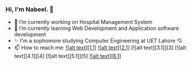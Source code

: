 ### Hi, I'm Nabeel. 👋

- 🔭 I’m currently working on Hospital Management System
- 🌱 I’m currently learning Web Development and Application software development
- ✨ I'm a sophomore studying Computer Engineering at UET Lahore 💘
- 📫 How to reach me: 
  [![alt text][1.1]][1]
  [![alt text][2.1]][2]
  [![alt text][3.1]][3]
  [![alt text][4.1]][4]
  [![alt text][5.1]][5]
  [![alt text][6.1]][6]
<!--
**nabeelraza-7/nabeelraza-7** is a ✨ _special_ ✨ repository because its `README.md` (this file) appears on your GitHub profile.

Here are some ideas to get you started:

- 🔭 I’m currently working on ...
- 🌱 I’m currently learning ...
- 👯 I’m looking to collaborate on ...
- 🤔 I’m looking for help with ...
- 💬 Ask me about ...
- 📫 How to reach me: ...
- 😄 Pronouns: ...
- ⚡ Fun fact: ...
-->

[1.2]: http://i.imgur.com/wWzX9uB.png (twitter icon without padding)
[2.2]: http://i.imgur.com/fep1WsG.png (facebook icon without padding)
[6.2]: http://i.imgur.com/9I6NRUm.png (github icon without padding)

[1]: http://www.twitter.com/nabeel_raza
[2]: http://www.facebook.com/nabeelraza512
[6]: http://www.github.com/nabeelraza-7
